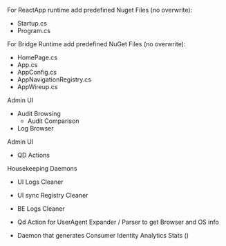 For ReactApp runtime add predefined Nuget Files (no overwrite):
 - Startup.cs
 - Program.cs

For Bridge Runtime add predefined NuGet Files (no overwrite):
 - HomePage.cs
 - App.cs
 - AppConfig.cs
 - AppNavigationRegistry.cs
 - AppWireup.cs

Admin UI
 - Audit Browsing
   - Audit Comparison
 - Log Browser 
 

Admin UI
 - QD Actions
 
 
Housekeeping Daemons
 - UI Logs Cleaner
 - UI sync Registry Cleaner
 - BE Logs Cleaner
 
 
 - Qd Action for UserAgent Expander / Parser to get Browser and OS info
 - Daemon that generates Consumer Identity Analytics Stats ()